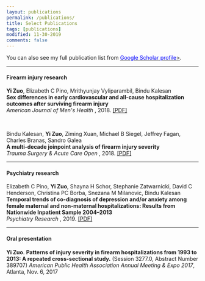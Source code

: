 ```yaml
---
layout: publications
permalink: /publications/
title: Select Publications
tags: [publications]
modified: 11-30-2019
comments: false
---
```



<p>
You can also see my full publication list from <a href="https://scholar.google.com/citations?user=3djXdpYAAAAJ&hl=en" target="_blank"><span style="color:blue;">Google Scholar profile</span>></a>.
</p>


---
#### Firearm injury research


<p>
<b>Yi Zuo</b>, Elizabeth C Pino, Mrithyunjay Vyliparambil, Bindu Kalesan
<br><b>Sex differences in early cardiovascular and all-cause hospitalization outcomes after surviving firearm injury</b><br>
<i>American Journal of Men's Health</i> , 2018. <a href="https://journals.sagepub.com/doi/full/10.1177/1557988318761989">[PDF]</a> 
</p>
<br>

<p>
Bindu Kalesan, <b>Yi Zuo</b>, Ziming Xuan, Michael B Siegel, Jeffrey Fagan, Charles Branas, Sandro Galea
<br><b>A multi-decade joinpoint analysis of firearm injury severity</b><br>
<i>Trauma Surgery & Acute Care Open</i> , 2018. <a href="https://tsaco.bmj.com/content/3/1/e000139?cpetoc=&utm_source=trendmd&utm_medium=cpc&utm_campaign=tsaco&utm_content=americas&utm_term=1-B">[PDF]</a> 
</p>


---
#### Psychiatry research

<p>
Elizabeth C Pino, <b>Yi Zuo</b>, Shayna H Schor, Stephanie Zatwarnicki, David C Henderson, Christina PC Borba, Snezana M Milanovic, Bindu Kalesan  
<br><b>Temporal trends of co-diagnosis of depression and/or anxiety among female maternal and non-maternal hospitalizations: Results from Nationwide Inpatient Sample 2004–2013</b><br>
<i>Psychiatry Research</i> , 2019. <a href="https://www.sciencedirect.com/science/article/abs/pii/S0165178118307923">[PDF]</a> 

</p>

---
#### Oral presentation

<p>
<b>Yi Zuo</b>. <b>Patterns of injury severity in firearm hospitalizations from 1993 to 2013: A repeated cross-sectional study.</b> (Session 3277.0, Abstract Number 389707) <i>American Public Health Association Annual Meeting & Expo 2017</i>, Atlanta, Nov. 6, 2017
</p>






